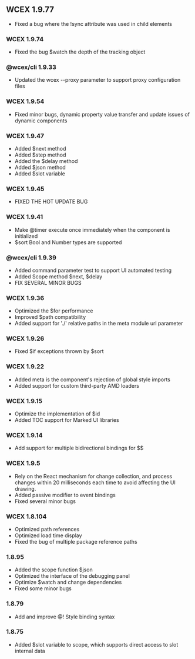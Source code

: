 <!--DESC: {icon:{name:"update",pkg:"mdi",type:"filled"},id:99} -->

## WCEX 1.9.77
- Fixed a bug where the !sync attribute was used in child elements

### WCEX 1.9.74
- Fixed the bug $watch the depth of the tracking object

### @wcex/cli 1.9.33
- Updated the wcex --proxy parameter to support proxy configuration files

### WCEX 1.9.54
- Fixed minor bugs, dynamic property value transfer and update issues of dynamic components

### WCEX 1.9.47
- Added $next method
- Added $step method
- Added the $delay method
- Added $json method
- Added $slot variable


### WCEX 1.9.45
- FIXED THE HOT UPDATE BUG

### WCEX 1.9.41
- Make @timer execute once immediately when the component is initialized
- $sort Bool and Number types are supported

### @wcex/cli 1.9.39
- Added command parameter test to support UI automated testing
- Added Scope method $next, $delay
- FIX SEVERAL MINOR BUGS

### WCEX 1.9.36
- Optimized the $for performance
- Improved $path compatibility
- Added support for './' relative paths in the meta module url parameter


### WCEX 1.9.26
- Fixed $if exceptions thrown by $sort

### WCEX 1.9.22
- Added meta is the component's rejection of global style imports
- Added support for custom third-party AMD loaders

### WCEX 1.9.15
- Optimize the implementation of $id
- Added TOC support for Marked UI libraries 
### WCEX 1.9.14
- Add support for multiple bidirectional bindings for $$

### WCEX 1.9.5
- Rely on the React mechanism for change collection, and process changes within 20 milliseconds each time to avoid affecting the UI drawing.
- Added passive modifier to event bindings
- Fixed several minor bugs

### WCEX 1.8.104
- Optimized path references
- Optimized load time display
- Fixed the bug of multiple package reference paths

### 1.8.95
- Added the scope function $json
- Optimized the interface of the debugging panel
- Optimize $watch and change dependencies
- Fixed some minor bugs

### 1.8.79
- Add and improve @! Style binding syntax

### 1.8.75 
- Added $slot variable to scope, which supports direct access to slot internal data 
